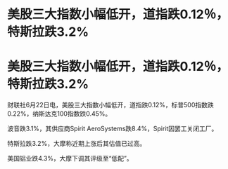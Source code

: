 # 美股三大指数小幅低开，道指跌0.12％，特斯拉跌3.2%

# 美股三大指数小幅低开，道指跌0.12％，特斯拉跌3.2%

财联社6月22日电，美股三大指数小幅低开，道指跌0.12%，标普500指数跌0.22%，纳斯达克100指数跌0.45%。

波音跌3.1%，其供应商Spirit AeroSystems跌8.4%，Spirit因罢工关闭工厂。

特斯拉跌3.2%，大摩称近期上涨后其估值已过高。

美国铝业跌4.3%，大摩下调其评级至“低配”。

